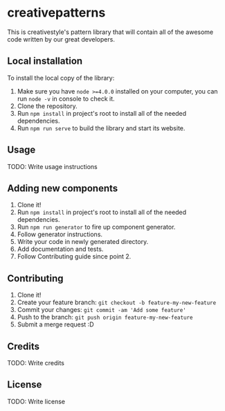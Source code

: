 # creativepatterns

This is creativestyle's pattern library that will contain all of the awesome code written by our great developers.


## Local installation

To install the local copy of the library:

1. Make sure you have `node >=4.0.0` installed on your computer, you can run `node -v` in console to check it.
2. Clone the repository.
3. Run `npm install` in project's root to install all of the needed dependencies.
4. Run `npm run serve` to build the library and start its website.

## Usage

TODO: Write usage instructions

## Adding new components

1. Clone it!
2. Run `npm install` in project's root to install all of the needed dependencies.
3. Run `npm run generator` to fire up component generator.
4. Follow generator instructions.
5. Write your code in newly generated directory.
6. Add documentation and tests.
7. Follow Contributing guide since point 2.

## Contributing

1. Clone it!
2. Create your feature branch: `git checkout -b feature-my-new-feature`
3. Commit your changes: `git commit -am 'Add some feature'`
4. Push to the branch: `git push origin feature-my-new-feature`
5. Submit a merge request :D

## Credits

TODO: Write credits

## License

TODO: Write license